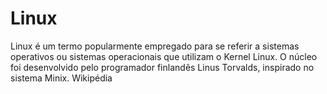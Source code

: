 # Linux

Linux é um termo popularmente empregado para se referir a sistemas operativos ou sistemas operacionais que utilizam o Kernel Linux. O núcleo foi desenvolvido pelo programador finlandês Linus Torvalds, inspirado no sistema Minix. Wikipédia
